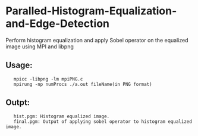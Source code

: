 # Paralled-Histogram-Equalization-and-Edge-Detection
Perform histogram equalization and apply Sobel operator on the equalized image using MPI and libpng

## Usage: 
       mpicc -libpng -lm mpiPNG.c
       mpirung -np numProcs ./a.out fileName(in PNG format)
## Outpt:
       hist.pgm: Histogram equalized image.
       final.pgm: Output of applying sobel operator to histogram equalized image.
